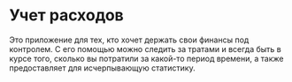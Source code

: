 # Учет расходов
Это приложение для тех, кто хочет держать свои финансы под контролем. С его помощью можно следить за тратами и всегда быть в курсе того, сколько вы потратили за какой-то период времени, а также предоставляет для исчерпывающую статистику.
